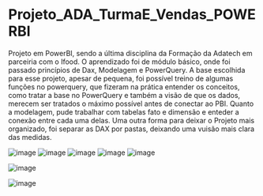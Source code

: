 # Projeto_ADA_TurmaE_Vendas_POWERBI

Projeto em PowerBI, sendo a última disciplina da Formação da Adatech em parceiria com o Ifood.
O aprendizado foi de módulo básico, onde foi passado princípios de Dax, Modelagem e PowerQuery. A base escolhida para esse projeto, apesar de pequena, foi possível treino de algumas funções no powerquery, que fizeram na prática entender os conceitos, como tratar a base no PowerQuery e também a visão de que os dados, merecem ser tratados o máximo possível antes de conectar ao PBI.
Quanto a modelagem, pude trabalhar com tabelas fato e dimensão e enteder a conexão entre cada uma delas.
Uma outra forma para deixar o Projeto mais organizado, foi separar as DAX por pastas, deixando uma vuisão mais clara das medidas.

![image](https://github.com/leticiaholsback/Projeto_ADA_TurmaE_Vendas/assets/102737252/967c8839-3669-49d6-85ef-fd736d15bc2b)
![image](https://github.com/leticiaholsback/Projeto_ADA_TurmaE_Vendas/assets/102737252/051a08d0-792e-4ddd-bd03-21bd2be37d0f)
![image](https://github.com/leticiaholsback/Projeto_ADA_TurmaE_Vendas/assets/102737252/6cea1623-c399-4054-9f4e-de85676b57f0)
![image](https://github.com/leticiaholsback/Projeto_ADA_TurmaE_Vendas/assets/102737252/c62fbc45-5fb5-4924-8d29-5ffe65e98486)
![image](https://github.com/leticiaholsback/Projeto_ADA_TurmaE_Vendas/assets/102737252/921e33b5-f3b6-4257-ace0-13d95db6d903)

![image](https://github.com/leticiaholsback/Projeto_ADA_TurmaE_Vendas/assets/102737252/c86a3756-fbdc-497d-911a-954223fd9122)

![image](https://github.com/leticiaholsback/Projeto_ADA_TurmaE_Vendas/assets/102737252/55df71a7-e389-4742-be98-c08ba79bbf1e)


